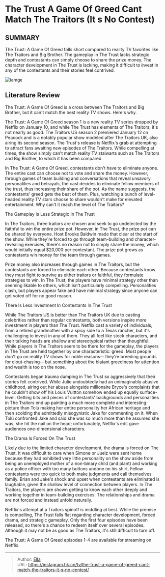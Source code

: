# The Trust A Game Of Greed Cant Match The Traitors (It s No Contest)


## SUMMARY 



  The Trust: A Game Of Greed falls short compared to reality TV favorites like The Traitors and Big Brother.   The gameplay in The Trust lacks strategic depth and contestants can simply choose to share the prize money.   The character development in The Trust is lacking, making it difficult to invest in any of the contestants and their stories feel contrived.  

![iamge](https://static1.srcdn.com/wordpress/wp-content/uploads/2024/01/the-trust_-a-game-of-greed-can-t-match-the-traitors-it-s-no-contest.jpg)

## Literature Review

The Trust: A Game Of Greed is a cross between The Traitors and Big Brother, but it can&#39;t match the best reality TV shows. Here&#39;s why.




The Trust: A Game Of Greed season 1 is a new reality TV series dropped by Netflix on January 10, and while The Trust has elements of The Traitors, it&#39;s not nearly as good. The Traitors US season 2 premiered January 12 on Peacock and is a notably popular show modeled after The Traitors UK, also airing its second season. The Trust&#39;s release is Netflix&#39;s grab at attempting to attract fans awaiting new episodes of The Traitors. While compelling at times, the show simply can&#39;t match reality TV stalwarts such as The Traitors and Big Brother, to which it has been compared.




In The Trust: A Game Of Greed, contestants don&#39;t have to eliminate anyone. The entire cast can choose not to vote and share the money. However, through games of team building and conversations that reveal unsavory personalities and betrayals, the cast decides to eliminate fellow members of the trust, thus increasing their share of the pot. As the name suggests, the contestants&#39; greed gets the best of them. Plus, watching a bunch of level-headed reality TV stars choose to share wouldn&#39;t make for elevated entertainment. Why can&#39;t it reach the level of The Traitors?


 The Gameplay Is Less Strategic In The Trust 
         

In The Traitors, three traitors are chosen and seek to go undetected by the faithful to win the entire prize pot. However, in The Trust, the prize pot can be shared by everyone. Host Brooke Baldwin made that clear at the start of the show. While they&#39;re forced to go through team-building and character-revealing exercises, there&#39;s no reason not to simply share the money, which would initially equal $20,000 per contestant. The prize pot grows as contestants win money for the team through games.




Prize money also increases through games in The Traitors, but the contestants are forced to eliminate each other. Because contestants know they must fight to survive as either traitors or faithful, they formulate strategies to win. In The Trust, the players have minimal strategy other than seeming likable to others, which isn&#39;t particularly compelling. Personalities clash, but players appear fake and have minimal strategy since anyone can get voted off for no good reason.



 There Is Less Investment In Contestants In The Trust 
          

While The Traitors US is better than The Traitors UK due to casting celebrities rather than regular contestants, both versions inspire more investment in players than The Trust. Netflix cast a variety of individuals, from a retired grandmother with a spicy side to a Texas rancher, but it&#39;s challenging to invest in any of them. They all feel like stock characters, and their talking heads are shallow and stereotypical rather than thoughtful. While players in The Traitors seem to be there for the gameplay, the players in The Trust are held together by one characteristic: greed. Most people don&#39;t go on reality TV shows for noble reasons-- they&#39;re breeding grounds for clout-chasing-- but something about the blatant greediness for attention and wealth is too on the nose.




Contestants began trauma dumping in The Trust so aggressively that their stories felt contrived. While Julie undoubtedly had an unimaginably abusive childhood, airing out her abuse alongside millionaire Bryce&#39;s complaints that he couldn&#39;t show off his Louis Vuitton somehow ended up equally surface-level. Getting bits and pieces of contestants&#39; backgrounds and personalities in The Traitors end up painting a much more complete and interesting picture than Tolú making her entire personality her African heritage and then scolding the admittedly misogynistic Jake for commenting on it. When Tolú confronted Jake and said she was so much more than he assumed she was, she hit the nail on the head; unfortunately, Netflix&#39;s edit gave audiences one-dimensional characters.



 The Drama Is Forced On The Trust 
          




Likely due to the limited character development, the drama is forced on The Trust. It was difficult to care when Simone or Juelz were sent home because they had exhibited very little personality on the show aside from being an unemployed mother of a non-binary child (and plant) and working as a police officer with too many buttons undone on his shirt. Fellow contestants were too quick to both make judgments and call themselves family. Brian and Jake&#39;s shock and upset when contestants are eliminated is laughable, given the shallow level of connection between players. In The Traitors, the players are shown getting to know each other deeply and working together in team-building exercises. The relationships and drama are not forced and instead unfold naturally.

Netflix&#39;s attempt at a Traitors spinoff is middling at best. While the premise is compelling, The Trust falls flat regarding character development, forced drama, and strategic gameplay. Only the first four episodes have been released, so there&#39;s a chance to redeem itself over several episodes. Although it may not be as good as The Traitors, it&#39;s still difficult to turn off.






The Trust: A Game Of Greed episodes 1-4 are available for streaming on Netflix.





---

> Author: [Ella](https://instagram.hk.cn/)  
> URL: https://instagram.hk.cn/tv/the-trust-a-game-of-greed-cant-match-the-traitors-it-s-no-contest/  

